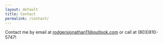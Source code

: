 ```yaml
---
layout: default
title: Contact
permalink: /contact/
---
```


Contact me by email at rodgersjonathan11@outlook.com or call at (803)810-5747!